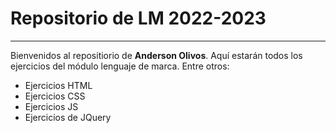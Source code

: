 # Repositorio de LM 2022-2023
-----------------------------
Bienvenidos al repositiorio de **Anderson Olivos**. Aquí estarán todos los ejercicios del módulo lenguaje de marca. Entre otros:
- Ejercicios HTML
- Ejercicios CSS
- Ejercicios JS
- Ejercicios de JQuery